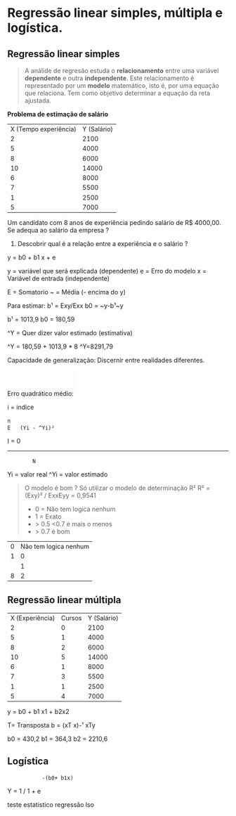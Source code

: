 # Regressão linear simples, múltipla e logística.

## Regressão linear simples


> A análide de regresão estuda o **relacionamento** entre uma variável
> **dependente** e outra **independente**. Este relacionamento é
> representado por um **modelo** matemático, isto é, por uma equação que
> relaciona. Tem como objetivo determinar a equação da reta ajustada.


__Problema de estimação de salário__

<table>
    <tr><td>X (Tempo experiência)</td><td>Y (Salário)</td></tr>
    <tr><td>2</td><td>2100</td></tr>
    <tr><td>5</td><td>4000</td></tr>
    <tr><td>8</td><td>6000</td></tr>
    <tr><td>10</td><td>14000</td></tr>
    <tr><td>6</td><td>8000</td></tr>
    <tr><td>7</td><td>5500</td></tr>
    <tr><td>1</td><td>2500</td></tr>
    <tr><td>5</td><td>7000</td></tr>
</table>

Um candidato com 8 anos de experiência pedindo salário de R$ 4000,00. Se
adequa ao salário da empresa ?

1. Descobrir qual é a relação entre a experiência e o salário ?

y = b0 + b1 x + e

y = variável que será explicada (dependente) e = Erro do modelo x =
Variável de entrada (independente)


E = Somatorio ~ = Média (- encima do y)

Para estimar: b¹ = Exy/Exx b0 = ~y-b¹~y

b¹ = 1013,9 b0 = 180,59

^Y = Quer dizer valor estimado (estimativa)

^Y = 180,59 + 1013,9 * 8 ^Y=8291,79

Capacidade de generalização: Discernir entre realidades diferentes.

Erro quadrático médio:
<img src="images/EQM.png">

i = indice

    n
    E   (Yi - ^Yi)²

I = 0

  --------------------

            N

Yi = valor real ^Yi = valor estimado

> O modelo é bom ? Só utilizar o modelo de determinação R² R² = (Exy)² /
> ExxEyy = 0,9541
> * 0 = Não tem logica nenhum
> * 1 = Exato
> * \> 0.5 <0.7 é mais o menos
> * \> 0.7 é bom

<table>
    <tr><td>0</td><td>Não tem logica nenhum</td>
    <tr><td>1</td><td>0</td>
    <tr><td></td><td>1</td>
    <tr><td>8</td><td>2</td>
</table>


## Regressão linear múltipla

<table>
    <tr><td>X (Experiência)</td><td>Cursos</td><td>Y (Salário)</td></tr>
    <tr><td>2</td><td>0</td><td>2100</td></tr>
    <tr><td>5</td><td>1</td><td>4000</td></tr>
    <tr><td>8</td><td>2</td><td>6000</td></tr>
    <tr><td>10</td><td>5</td><td>14000</td></tr>
    <tr><td>6</td><td>1</td><td>8000</td></tr>
    <tr><td>7</td><td>3</td><td>5500</td></tr>
    <tr><td>1</td><td>1</td><td>2500</td></tr>
    <tr><td>5</td><td>4</td><td>7000</td></tr>
</table>

y = b0 + b1 x1 + b2x2

T= Transposta b = (xT x)-¹ xTy

b0 = 430,2 b1 = 364,3 b2 = 2210,6

## Logística

               -(b0+ b1x)

Y = 1 / 1 + e


teste estatistico regressão lso

